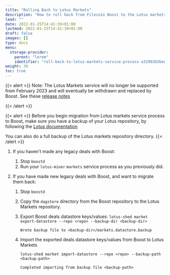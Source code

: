 ```yaml
---
title: "Rolling Back to Lotus Markets"
description: "How to roll back from Filecoin Boost to the Lotus markets service"
lead: ""
date: 2022-01-25T14:41:39+01:00
lastmod: 2022-01-25T14:41:39+01:00
draft: false
images: []
type: docs
menu:
  storage-provider:
    parent: "lorem"
    identifier: "roll-back-to-lotus-markets-service-process-a32903b5bed6882cef3e99a7a625c856"
weight: 30
toc: true
---
```


{{< alert  >}}
Note: The Lotus Markets service will no longer be supported from February 2023 and will eventually be withdrawn and replaced by Boost. See these [release notes](https://github.com/filecoin-project/lotus/releases/tag/v1.18.0#:~:text=lotus%2Dmarket%20EOL%20notice) 

{{< /alert  >}}


{{< alert  >}}
Before you begin migration from Lotus markets service process to Boost, make sure you have a backup of your Lotus repository, by following the [Lotus documentation](https://lotus.filecoin.io/storage-providers/operate/backup-and-restore/)

You can also do a full backup of the Lotus markets repository directory.
{{< /alert  >}}

1. If you haven't made any legacy deals with Boost:
   1. Stop `boostd`
   2. Run your `lotus-miner` `markets` service process as you previously did.

2. If you have made new legacy deals with Boost, and want to migrate them back:
   1. Stop `boostd`
   2. Copy the `dagstore` directory from the Boost repository to the Lotus Markets repository.
   3. Export Boost deals datastore keys/values:
      `lotus-shed market export-datastore --repo <repo> --backup-dir <backup-dir>`
      
      `Wrote backup file to <backup-dir>/markets.datastore.backup`

   4. Import the exported deals datastore keys/values from Boost to Lotus Markets

      `lotus-shed market import-datastore --repo <repo> --backup-path <backup-path>`
   
      `Completed importing from backup file <backup-path>`
